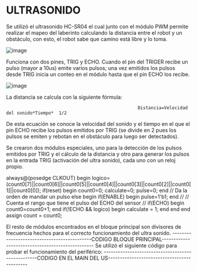 # ULTRASONIDO

Se utilizó el ultrasonido HC-SR04 el cual junto con el módulo PWM permite realizar el mapeo del laberinto calculando la distancia entre el robot y un obstáculo, con esto, el robot sabe que camino está libre y lo toma. 

![image](https://user-images.githubusercontent.com/80898083/129965238-bd84f8e5-46dd-40d6-ac0c-49141b230b51.png)

Funciona con dos pines, TRIG y ECHO. Cuando el pin del TRIGER recibe un pulso (mayor a 10us) emite varios pulsos; una vez emitidos los pulsos desde TRIG inicia un conteo en el módulo hasta que el pin ECHO los recibe.

![image](https://user-images.githubusercontent.com/80898083/129965440-eaaccf6f-8253-4a91-8e13-50b4082ab2e0.png)

 
La distancia se calcula con la siguiente fórmula:

                                                      Distancia=Velocidad del sonido*Tiempo*  1/2
                                                      
De esta ecuación se conoce la velocidad del sonido y el tiempo en el que el pin ECHO recibe los pulsos emitidos por TRIG (se divide en 2 pues los pulsos se emiten y rebotan en el obstáculo para luego ser detectados).

Se crearon dos módulos especiales, uno para la detección de los pulsos emitidos por TRIG y el cálculo de la distancia y otro para generar los pulsos en la entrada TRIG (activación del ultra sonido), cada uno con un reloj propio. 


always@(posedge CLKOUT)
	begin
		logico=(count0[7]||count0[6]||count0[5]||count0[4]||count0[3]||count0[2]||count0[1]||count0[0]);
		if(reset)
		begin
			count0=0;
			calculate=0;
			pulse=0;
		end
		//	Da la orden de mandar un pulso
		else
		begin
			if(ENABLE)
			begin
				pulse=1'b1;
			end
			//
			//	Cuenta el rango que tiene el pulso del ECHO del sensor
			//
			if(ECHO)
			begin
				count0=count0+1;
			end
			if(!ECHO && logico)
			begin
				calculate = 1;
			end
		end
	end
	assign count = count0;
 
 
El resto de módulos encontrados en el bloque principal son divisores de frecuencia hechos para el correcto funcionamiento del ultra sonido.
--------------------------------------------CODIGO BLOQUE PRINCIPAL-------------------------------------------------
Se utilizó el siguiente código para probar el funcionamiento del periférico:
--------------------------------------------------CODIGO EN EL MAIN DEL US--------------------------------------------

